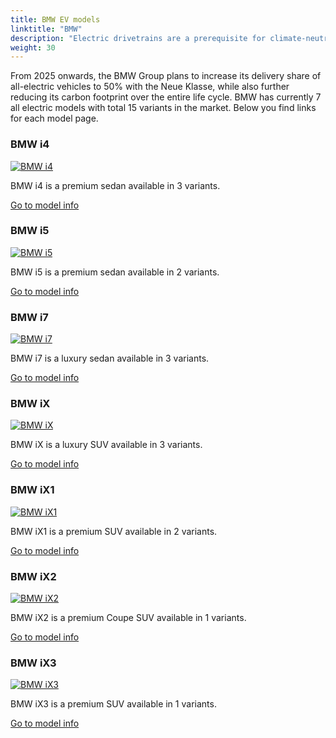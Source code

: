 ```yaml
---
title: BMW EV models
linktitle: "BMW"
description: "Electric drivetrains are a prerequisite for climate-neutral mobility of the future. This is why the BMW Group is consistently expanding its range of electric vehicles. As early as 2023, the Group will offer at least one fully electric model in virtually all key segments. "
weight: 30
---
```

<!-- markdownlint-disable MD033 -->
<!-- markdownlint-disable MD010 -->
From 2025 onwards, the BMW Group plans to increase its delivery share of all-electric vehicles to 50% with the Neue Klasse, while also further reducing its carbon footprint over the entire life cycle. BMW has currently 7 all electric models with total 15 variants in the market. Below you find links for each model page.

<div class="container shadow-sm p-3 mb-4 bg-body-tertiary rounded border">
<h3> BMW i4</h3>
	<div class="row">
		<div class="col col-12 col-md-6">
			<a href="i4"><img src="https://media.evkx.net/multimedia/models/bmw/i4/i4_edrive40/main_1_st.jpg" class="img-fluid" alt="BMW i4" ></a>
		</div>
		<div class="col col-12 col-md-6">
<p>
BMW i4 is a premium sedan available in 3 variants.
</p>
	<a href="i4/" class="btn btn-outline-primary" role="button">Go to model info</a>
		</div>
	</div>
</div>
<div class="container shadow-sm p-3 mb-4 bg-body-tertiary rounded border">
<h3> BMW i5</h3>
	<div class="row">
		<div class="col col-12 col-md-6">
			<a href="i5"><img src="https://media.evkx.net/multimedia/models/bmw/i5/i5_m60_xdrive/main_1_st.jpg" class="img-fluid" alt="BMW i5" ></a>
		</div>
		<div class="col col-12 col-md-6">
<p>
BMW i5 is a premium sedan available in 2 variants.
</p>
	<a href="i5/" class="btn btn-outline-primary" role="button">Go to model info</a>
		</div>
	</div>
</div>
<div class="container shadow-sm p-3 mb-4 bg-body-tertiary rounded border">
<h3> BMW i7</h3>
	<div class="row">
		<div class="col col-12 col-md-6">
			<a href="i7"><img src="https://media.evkx.net/multimedia/models/bmw/i7/i7_xdrive60/main_1_st.jpg" class="img-fluid" alt="BMW i7" ></a>
		</div>
		<div class="col col-12 col-md-6">
<p>
BMW i7 is a luxury sedan available in 3 variants.
</p>
	<a href="i7/" class="btn btn-outline-primary" role="button">Go to model info</a>
		</div>
	</div>
</div>
<div class="container shadow-sm p-3 mb-4 bg-body-tertiary rounded border">
<h3> BMW iX</h3>
	<div class="row">
		<div class="col col-12 col-md-6">
			<a href="ix"><img src="https://media.evkx.net/multimedia/models/bmw/ix/ix_xdrive40/main_1_st.jpg" class="img-fluid" alt="BMW iX" ></a>
		</div>
		<div class="col col-12 col-md-6">
<p>
BMW iX is a luxury SUV available in 3 variants.
</p>
	<a href="ix/" class="btn btn-outline-primary" role="button">Go to model info</a>
		</div>
	</div>
</div>
<div class="container shadow-sm p-3 mb-4 bg-body-tertiary rounded border">
<h3> BMW iX1</h3>
	<div class="row">
		<div class="col col-12 col-md-6">
			<a href="ix1"><img src="https://media.evkx.net/multimedia/models/bmw/ix1/ix1_xdrive30/main_1_st.jpg" class="img-fluid" alt="BMW iX1" ></a>
		</div>
		<div class="col col-12 col-md-6">
<p>
BMW iX1 is a premium SUV available in 2 variants.
</p>
	<a href="ix1/" class="btn btn-outline-primary" role="button">Go to model info</a>
		</div>
	</div>
</div>
<div class="container shadow-sm p-3 mb-4 bg-body-tertiary rounded border">
<h3> BMW iX2</h3>
	<div class="row">
		<div class="col col-12 col-md-6">
			<a href="ix2"><img src="https://media.evkx.net/multimedia/models/bmw/ix2/ix2_xdrive30/main_1_st.jpg" class="img-fluid" alt="BMW iX2" ></a>
		</div>
		<div class="col col-12 col-md-6">
<p>
BMW iX2 is a premium Coupe SUV available in 1 variants.
</p>
	<a href="ix2/" class="btn btn-outline-primary" role="button">Go to model info</a>
		</div>
	</div>
</div>
<div class="container shadow-sm p-3 mb-4 bg-body-tertiary rounded border">
<h3> BMW iX3</h3>
	<div class="row">
		<div class="col col-12 col-md-6">
			<a href="ix3"><img src="https://media.evkx.net/multimedia/models/bmw/ix3/ix3/main_1_st.jpg" class="img-fluid" alt="BMW iX3" ></a>
		</div>
		<div class="col col-12 col-md-6">
<p>
BMW iX3 is a premium SUV available in 1 variants.
</p>
	<a href="ix3/" class="btn btn-outline-primary" role="button">Go to model info</a>
		</div>
	</div>
</div>
